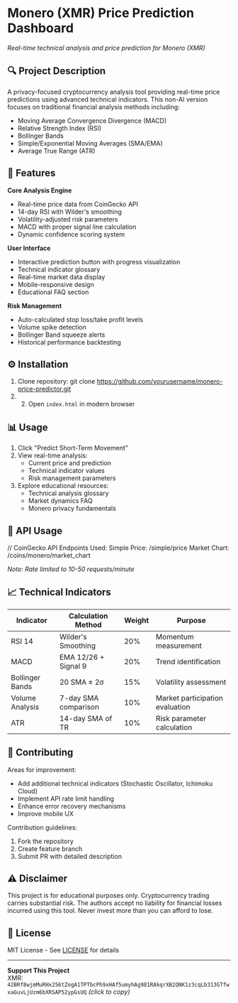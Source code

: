 # Monero (XMR) Price Prediction Dashboard

*Real-time technical analysis and price prediction for Monero (XMR)*

## 🔍 Project Description
A privacy-focused cryptocurrency analysis tool providing real-time price predictions using advanced technical indicators. This non-AI version focuses on traditional financial analysis methods including:

- Moving Average Convergence Divergence (MACD)
- Relative Strength Index (RSI)
- Bollinger Bands
- Simple/Exponential Moving Averages (SMA/EMA)
- Average True Range (ATR)

## 🚀 Features
**Core Analysis Engine**
- Real-time price data from CoinGecko API
- 14-day RSI with Wilder's smoothing
- Volatility-adjusted risk parameters
- MACD with proper signal line calculation
- Dynamic confidence scoring system

**User Interface**
- Interactive prediction button with progress visualization
- Technical indicator glossary
- Real-time market data display
- Mobile-responsive design
- Educational FAQ section

**Risk Management**
- Auto-calculated stop loss/take profit levels
- Volume spike detection
- Bollinger Band squeeze alerts
- Historical performance backtesting

## ⚙️ Installation
1. Clone repository: git clone https://github.com/yourusername/monero-price-predictor.git
2. 2. Open `index.html` in modern browser

## 📊 Usage
1. Click "Predict Short-Term Movement"
2. View real-time analysis:
   - Current price and prediction
   - Technical indicator values
   - Risk management parameters
3. Explore educational resources:
   - Technical analysis glossary
   - Market dynamics FAQ
   - Monero privacy fundamentals

## 🔌 API Usage
// CoinGecko API Endpoints Used:
Simple Price: /simple/price
Market Chart: /coins/monero/market_chart

*Note: Rate limited to 10-50 requests/minute*

## 📈 Technical Indicators
| Indicator          | Calculation Method       | Weight | Purpose                          |
|--------------------|--------------------------|--------|----------------------------------|
| RSI 14            | Wilder's Smoothing       | 20%    | Momentum measurement             |
| MACD              | EMA 12/26 + Signal 9     | 20%    | Trend identification             |
| Bollinger Bands   | 20 SMA ± 2σ              | 15%    | Volatility assessment            |
| Volume Analysis   | 7-day SMA comparison     | 10%    | Market participation evaluation  |
| ATR               | 14-day SMA of TR         | 10%    | Risk parameter calculation       |

## 🤝 Contributing
Areas for improvement:
- Add additional technical indicators (Stochastic Oscillator, Ichimoku Cloud)
- Implement API rate limit handling
- Enhance error recovery mechanisms
- Improve mobile UX

Contribution guidelines:
1. Fork the repository
2. Create feature branch
3. Submit PR with detailed description

## ⚠️ Disclaimer
This project is for educational purposes only. Cryptocurrency trading carries
substantial risk. The authors accept no liability for financial losses
incurred using this tool. Never invest more than you can afford to lose.


## 📜 License
MIT License - See [LICENSE](LICENSE) for details

---

**Support This Project**  
XMR: `42BRf8wjmMuRHx256tZogA1TPTbcPh9xHAf5umyhAg981RAkqrXB2QNK1z3cqLb313GTfwxaGuvLjUzm6bXRSAP52ypGsUQ` *(click to copy)*


